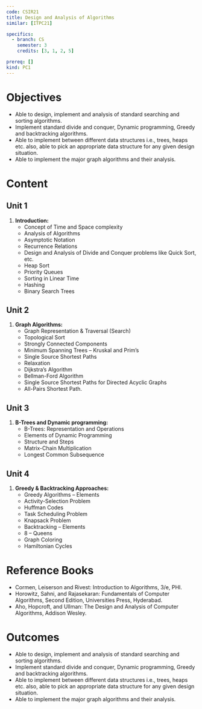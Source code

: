 ```yaml
---
code: CSIR21
title: Design and Analysis of Algorithms
similar: [ITPC21]

specifics:
  - branch: CS
    semester: 3
    credits: [3, 1, 2, 5]

prereq: []
kind: PC1
---
```


# Objectives

- Able to design, implement and analysis of standard searching and sorting algorithms.
- Implement standard divide and conquer, Dynamic programming, Greedy and backtracking algorithms.
- Able to implement between different data structures i.e., trees, heaps etc. also, able to pick an appropriate data structure for any given design situation.
- Able to implement the major graph algorithms and their analysis.

# Content

## Unit 1

1. **Introduction:**
   - Concept of Time and Space complexity
   - Analysis of Algorithms
   - Asymptotic Notation
   - Recurrence Relations
   - Design and Analysis of Divide and Conquer problems like Quick Sort, etc.
   - Heap Sort
   - Priority Queues
   - Sorting in Linear Time
   - Hashing
   - Binary Search Trees

## Unit 2

1. **Graph Algorithms:**
   - Graph Representation & Traversal (Search)
   - Topological Sort
   - Strongly Connected Components
   - Minimum Spanning Trees – Kruskal and Prim’s
   - Single Source Shortest Paths
   - Relaxation
   - Dijkstra’s Algorithm
   - Bellman-Ford Algorithm
   - Single Source Shortest Paths for Directed Acyclic Graphs
   - All-Pairs Shortest Path.

## Unit 3

1. **B-Trees and Dynamic programming:**
   - B-Trees: Representation and Operations
   - Elements of Dynamic Programming
   - Structure and Steps
   - Matrix-Chain Multiplication
   - Longest Common Subsequence

## Unit 4

1. **Greedy & Backtracking Approaches:**
   - Greedy Algorithms – Elements
   - Activity-Selection Problem
   - Huffman Codes
   - Task Scheduling Problem
   - Knapsack Problem
   - Backtracking – Elements
   - 8 – Queens
   - Graph Coloring
   - Hamiltonian Cycles

# Reference Books

- Cormen, Leiserson and Rivest: Introduction to Algorithms, 3/e, PHI.
- Horowitz, Sahni, and Rajasekaran: Fundamentals of Computer Algorithms, Second Edition, Universities Press, Hyderabad.
- Aho, Hopcroft, and Ullman: The Design and Analysis of Computer Algorithms, Addison Wesley.

# Outcomes

- Able to design, implement and analysis of standard searching and sorting algorithms.
- Implement standard divide and conquer, Dynamic programming, Greedy and backtracking algorithms.
- Able to implement between different data structures i.e., trees, heaps etc. also, able to pick an appropriate data structure for any given design situation.
- Able to implement the major graph algorithms and their analysis.
